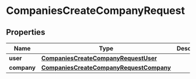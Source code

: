 

# CompaniesCreateCompanyRequest



## Properties

| Name | Type | Description | Notes |
|------------ | ------------- | ------------- | -------------|
|**user** | [**CompaniesCreateCompanyRequestUser**](CompaniesCreateCompanyRequestUser.md) |  |  |
|**company** | [**CompaniesCreateCompanyRequestCompany**](CompaniesCreateCompanyRequestCompany.md) |  |  |



